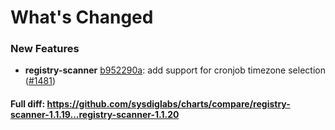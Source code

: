 # What's Changed

### New Features
- **registry-scanner** [b952290a](https://github.com/sysdiglabs/charts/commit/b952290ac515798c115065f9f8a8735941231537): add support for cronjob timezone selection ([#1481](https://github.com/sysdiglabs/charts/issues/1481))
#### Full diff: https://github.com/sysdiglabs/charts/compare/registry-scanner-1.1.19...registry-scanner-1.1.20
